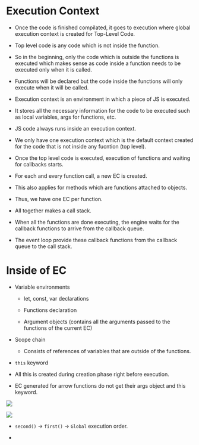 # Execution Context

- Once the code is finished compilated, it goes to execution where global execution context is created for Top-Level Code.

- Top level code is any code which is not inside the function.

- So in the beginning, only the code which is outside the functions is executed which makes sense as code inside a function needs to be executed only when it is called.

- Functions will be declared but the code inside the functions will only execute when it will be called.

- Execution context is an environment in which a piece of JS is executed.

- It stores all the necessary information for the code to be executed such as local variables, args for functions, etc.

- JS code always runs inside an execution context.

- We only have one execution context which is the default context created for the code that is not inside any fucntion (top level).

- Once the top level code is executed, execution of functions and waiting for callbacks starts.

- For each and every function call, a new EC is created.

- This also applies for methods which are functions attached to objects.

- Thus, we have one EC per function.

- All together makes a call stack.

- When all the functions are done executing, the engine waits for the callback functions to arrive from the callback queue. 

- The event loop provide these callback functions from the callback queue to the call stack.

# Inside of EC

- Variable environments
  
  - let, const, var declarations
  
  - Functions declaration
  
  - Argument objects (contains all the arguments passed to the functions of the current EC)

- Scope chain
  
  - Consists of references of variables that are outside of the functions.

- `this` keyword

- All this is created during creation phase right before execution. 

- EC generated for arrow functions do not get their args object and this keyword.

![](C:\Users\parth\AppData\Roaming\marktext\images\2023-07-02-10-27-43-image.png)

![](C:\Users\parth\AppData\Roaming\marktext\images\2023-07-02-10-30-05-image.png)

- `second()` -> `first()` -> `Global` execution order.

- 
